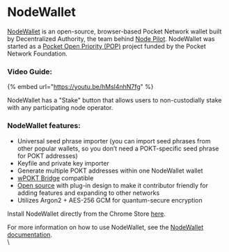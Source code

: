 # NodeWallet

[NodeWallet](https://docs.decentralizedauthority.com/nodewallet) is an open-source, browser-based Pocket Network wallet built by Decentralized Authority, the team behind [Node Pilot](https://nodepilot.tech/). NodeWallet was started as a [Pocket Open Priority (POP)](https://forum.pokt.network/t/allocated-priority-new-wallet) project funded by the Pocket Network Foundation.

### Video Guide:

{% embed url="https://youtu.be/hMsl4nhN7fg" %}

NodeWallet has a "Stake" button that allows users to non-custodially stake with any participating node operator.

### NodeWallet features:

* Universal seed phrase importer (you can import seed phrases from other popular wallets, so you don’t need a POKT-specific seed phrase for POKT addresses)
* Keyfile and private key importer
* Generate multiple POKT addresses within one NodeWallet wallet
* [wPOKT Bridge](https://wpokt.network/) compatible
* [Open source](https://github.com/decentralized-authority/nodewallet) with plug-in design to make it contributor friendly for adding features and expanding to other networks
* Utilizes Argon2 + AES-256 GCM for quantum-secure encryption

Install NodeWallet directly from the Chrome Store [here](https://chrome.google.com/webstore/detail/nodewallet/ilibmadejjooogcniiomgdgbojkmlbim).

For more information on how to use NodeWallet, see the [NodeWallet documentation](https://docs.decentralizedauthority.com/nodewallet).\
\
